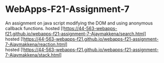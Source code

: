 # WebApps-F21-Assignment-7
An assignment on java script modifying the DOM and using anonymous callback functions.
hosted [!https://44-563-webapps-f21.github.io/webapps-f21-assignment-7-Ajaymakkena/search.html]<br>
hosted [!https://44-563-webapps-f21.github.io/webapps-f21-assignment-7-Ajaymakkena/reaction.html]<br>
hosted [!https://44-563-webapps-f21.github.io/webapps-f21-assignment-7-Ajaymakkena/stack.html]

